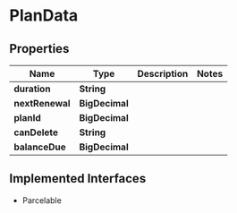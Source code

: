 

# PlanData


## Properties

Name | Type | Description | Notes
------------ | ------------- | ------------- | -------------
**duration** | **String** |  | 
**nextRenewal** | **BigDecimal** |  | 
**planId** | **BigDecimal** |  | 
**canDelete** | **String** |  | 
**balanceDue** | **BigDecimal** |  | 


## Implemented Interfaces

* Parcelable


